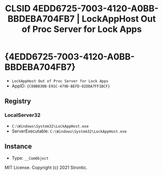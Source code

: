 ﻿---
title: "CLSID 4EDD6725-7003-4120-A0BB-BBDEBA704FB7 | LockAppHost Out of Proc Server for Lock Apps"
excerpt: What is COM-Object CLSID 4EDD6725-7003-4120-A0BB-BBDEBA704FB7?
---

# {4EDD6725-7003-4120-A0BB-BBDEBA704FB7}

* `LockAppHost Out of Proc Server for Lock Apps`
* AppID: `{C08B030B-E91C-479D-BEFD-02DDA7FF1BCF}`

## Registry


### LocalServer32

* `C:\Windows\System32\LockAppHost.exe`
* ServerExecutable: `C:\Windows\System32\LockAppHost.exe`

## Instance

* Type: `__ComObject`

MIT License. Copyright (c) 2021 Strontic.


